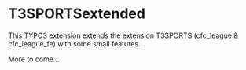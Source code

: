 # T3SPORTSextended

This TYPO3 extension extends the extension T3SPORTS (cfc_league & cfc_league_fe) with some small features.

More to come...